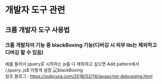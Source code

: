 # 개발자 도구 관련
## 크롬 개발자 도구 사용법
### 크롬 개발자의 기능 중 blackBoxing 기능(디버깅 시 외부 lib는 제외하고 디버깅 할 수 있음)
예를 들어서 jquery로 시작하는 js를 다 제외하고 싶으면 Add pattern에서 /.*jquery.*\.js$ 이렇게 설정
<img src="https://user-images.githubusercontent.com/44331989/100353558-09739580-3032-11eb-9421-b69032410a58.PNG" alt="blackBoxing"/> <br>
참조 블로그  : https://subicura.com/2018/02/14/javascript-debugging.html <br>

